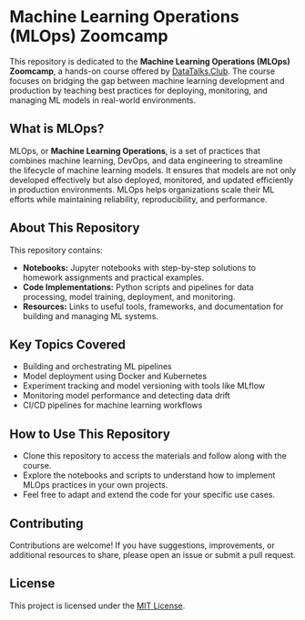 # Machine Learning Operations (MLOps) Zoomcamp

This repository is dedicated to the **Machine Learning Operations (MLOps) Zoomcamp**, a hands-on course offered by [DataTalks.Club](https://datatalks.club/ ). The course focuses on bridging the gap between machine learning development and production by teaching best practices for deploying, monitoring, and managing ML models in real-world environments.

## What is MLOps?
MLOps, or **Machine Learning Operations**, is a set of practices that combines machine learning, DevOps, and data engineering to streamline the lifecycle of machine learning models. It ensures that models are not only developed effectively but also deployed, monitored, and updated efficiently in production environments. MLOps helps organizations scale their ML efforts while maintaining reliability, reproducibility, and performance.

## About This Repository
This repository contains:
- **Notebooks:** Jupyter notebooks with step-by-step solutions to homework assignments and practical examples.
- **Code Implementations:** Python scripts and pipelines for data processing, model training, deployment, and monitoring.
- **Resources:** Links to useful tools, frameworks, and documentation for building and managing ML systems.

## Key Topics Covered
- Building and orchestrating ML pipelines
- Model deployment using Docker and Kubernetes
- Experiment tracking and model versioning with tools like MLflow
- Monitoring model performance and detecting data drift
- CI/CD pipelines for machine learning workflows

## How to Use This Repository
- Clone this repository to access the materials and follow along with the course.
- Explore the notebooks and scripts to understand how to implement MLOps practices in your own projects.
- Feel free to adapt and extend the code for your specific use cases.

## Contributing
Contributions are welcome! If you have suggestions, improvements, or additional resources to share, please open an issue or submit a pull request.

## License
This project is licensed under the [MIT License](LICENSE).
